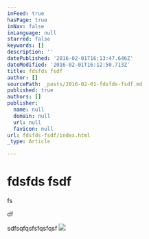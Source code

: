 ```yaml
---
inFeed: true
hasPage: true
inNav: false
inLanguage: null
starred: false
keywords: []
description: ''
datePublished: '2016-02-01T16:13:47.646Z'
dateModified: '2016-02-01T16:12:50.713Z'
title: fdsfds fsdf
author: []
sourcePath: _posts/2016-02-01-fdsfds-fsdf.md
published: true
authors: []
publisher:
  name: null
  domain: null
  url: null
  favicon: null
url: fdsfds-fsdf/index.html
_type: Article

---
```

# fdsfds fsdf

fs

df

sdfsqfqsfsfqsfqsf
![](https://the-grid-user-content.s3-us-west-2.amazonaws.com/2ab5702a-bff5-4320-aa39-b7cd57a09139.jpg)
